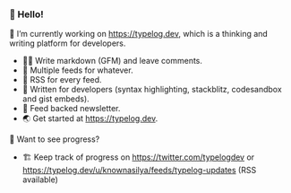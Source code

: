 ### 👋 Hello!


🔭 I’m currently working on https://typelog.dev, which is a thinking and writing platform for developers.

- ✍🏼 Write markdown (GFM) and leave comments.
- 🧻 Multiple feeds for whatever.
- 📶 RSS for every feed.
- 🐹 Written for developers (syntax highlighting, stackblitz, codesandbox and gist embeds). 
- 📧 Feed backed newsletter.
- 🌏 Get started at https://typelog.dev. 

🚧 Want to see progress?
- 🏗️ Keep track of progress on https://twitter.com/typelogdev or https://typelog.dev/u/knownasilya/feeds/typelog-updates (RSS available)
